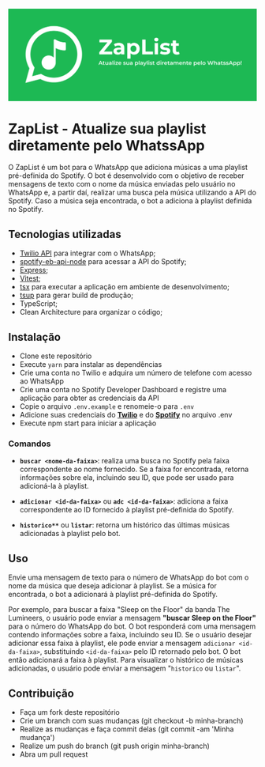 <p align="center">
  <img align="center" src="docs/banner.png">
</p>

# ZapList - Atualize sua playlist diretamente pelo WhatssApp
O ZapList é um bot para o WhatsApp que adiciona músicas a uma playlist pré-definida do Spotify. O bot é desenvolvido com o objetivo de receber mensagens de texto com o nome da música enviadas pelo usuário no WhatsApp e, a partir daí, realizar uma busca pela música utilizando a API do Spotify. Caso a música seja encontrada, o bot a adiciona à playlist definida no Spotify.

## Tecnologias utilizadas
- [Twilio API](https://www.twilio.com/) para integrar com o WhatsApp;
- [spotify-eb-api-node](https://github.com/thelinmichael/spotify-web-api-node) para acessar a API do Spotify;
- [Express](https://expressjs.com/pt-br/);
- [Vitest](https://vitest.dev/);
- [tsx](https://github.com/esbuild-kit/tsx) para executar a aplicação em ambiente de desenvolvimento;
- [tsup](https://github.com/egoist/tsup) para gerar build de produção;
- TypeScript;
- Clean Architecture para organizar o código;

## Instalação
- Clone este repositório
- Execute `yarn` para instalar as dependências
- Crie uma conta no Twilio e adquira um número de telefone com acesso ao WhatsApp
- Crie uma conta no Spotify Developer Dashboard e registre uma aplicação para obter as credenciais da API
- Copie o arquivo `.env.example` e renomeie-o para `.env`
- Adicione suas credenciais do [**Twilio**](https://www.twilio.com/) e do [**Spotify**](https://developer.spotify.com/) no arquivo .env
- Execute npm start para iniciar a aplicação


### Comandos

- **`buscar <nome-da-faixa>`**: realiza uma busca no Spotify pela faixa correspondente ao nome fornecido. Se a faixa for encontrada, retorna informações sobre ela, incluindo seu ID, que pode ser usado para adicioná-la à playlist.

- **`adicionar <id-da-faixa>`** ou **`adc <id-da-faixa>`**: adiciona a faixa correspondente ao ID fornecido à playlist pré-definida do Spotify.

- **`historico**`** ou **`listar`**: retorna um histórico das últimas músicas adicionadas à playlist pelo bot.

## Uso
Envie uma mensagem de texto para o número de WhatsApp do bot com o nome da música que deseja adicionar à playlist. Se a música for encontrada, o bot a adicionará à playlist pré-definida do Spotify.


Por exemplo, para buscar a faixa "Sleep on the Floor" da banda The Lumineers, o usuário pode enviar a mensagem **"buscar Sleep on the Floor"** para o número do WhatsApp do bot. O bot responderá com uma mensagem contendo informações sobre a faixa, incluindo seu ID. Se o usuário desejar adicionar essa faixa à playlist, ele pode enviar a mensagem  `adicionar <id-da-faixa>`, substituindo `<id-da-faixa>` pelo ID retornado pelo bot. O bot então adicionará a faixa à playlist. Para visualizar o histórico de músicas adicionadas, o usuário pode enviar a mensagem "`historico` ou `listar`".

## Contribuição
- Faça um fork deste repositório
- Crie um branch com suas mudanças (git checkout -b minha-branch)
- Realize as mudanças e faça commit delas (git commit -am 'Minha mudança')
- Realize um push do branch (git push origin minha-branch)
- Abra um pull request
